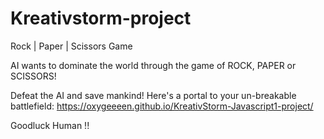 # Kreativstorm-project
Rock | Paper | Scissors Game

AI wants to dominate the world through the game of ROCK, PAPER or SCISSORS!

Defeat the AI and save mankind! Here's a portal to your un-breakable battlefield: https://oxygeeeen.github.io/KreativStorm-Javascript1-project/

Goodluck Human !!
